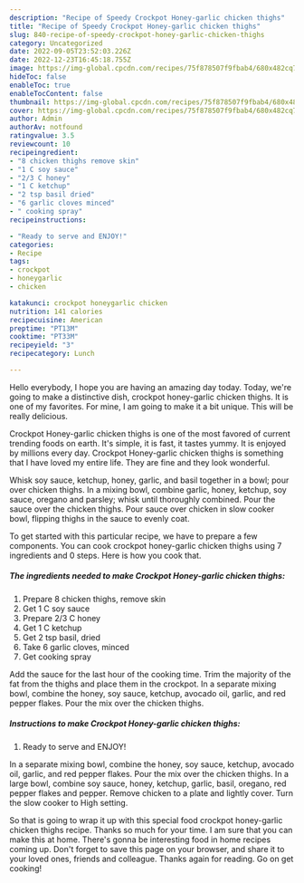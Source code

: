 ```yaml
---
description: "Recipe of Speedy Crockpot Honey-garlic chicken thighs"
title: "Recipe of Speedy Crockpot Honey-garlic chicken thighs"
slug: 840-recipe-of-speedy-crockpot-honey-garlic-chicken-thighs
category: Uncategorized
date: 2022-09-05T23:52:03.226Z
date: 2022-12-23T16:45:18.755Z
image: https://img-global.cpcdn.com/recipes/75f878507f9fbab4/680x482cq70/crockpot-honey-garlic-chicken-thighs-recipe-main-photo.jpg
hideToc: false
enableToc: true
enableTocContent: false
thumbnail: https://img-global.cpcdn.com/recipes/75f878507f9fbab4/680x482cq70/crockpot-honey-garlic-chicken-thighs-recipe-main-photo.jpg
cover: https://img-global.cpcdn.com/recipes/75f878507f9fbab4/680x482cq70/crockpot-honey-garlic-chicken-thighs-recipe-main-photo.jpg
author: Admin
authorAv: notfound
ratingvalue: 3.5
reviewcount: 10
recipeingredient:
- "8 chicken thighs remove skin"
- "1 C soy sauce"
- "2/3 C honey"
- "1 C ketchup"
- "2 tsp basil dried"
- "6 garlic cloves minced"
- " cooking spray"
recipeinstructions:

- "Ready to serve and ENJOY!"
categories:
- Recipe
tags:
- crockpot
- honeygarlic
- chicken

katakunci: crockpot honeygarlic chicken 
nutrition: 141 calories
recipecuisine: American
preptime: "PT13M"
cooktime: "PT33M"
recipeyield: "3"
recipecategory: Lunch

---
```



Hello everybody, I hope you are having an amazing day today. Today, we're going to make a distinctive dish, crockpot honey-garlic chicken thighs. It is one of my favorites. For mine, I am going to make it a bit unique. This will be really delicious.

Crockpot Honey-garlic chicken thighs is one of the most favored of current trending foods on earth. It's simple, it is fast, it tastes yummy. It is enjoyed by millions every day. Crockpot Honey-garlic chicken thighs is something that I have loved my entire life. They are fine and they look wonderful.

Whisk soy sauce, ketchup, honey, garlic, and basil together in a bowl; pour over chicken thighs. In a mixing bowl, combine garlic, honey, ketchup, soy sauce, oregano and parsley; whisk until thoroughly combined. Pour the sauce over the chicken thighs. Pour sauce over chicken in slow cooker bowl, flipping thighs in the sauce to evenly coat.


To get started with this particular recipe, we have to prepare a few components. You can cook crockpot honey-garlic chicken thighs using 7 ingredients and 0 steps. Here is how you cook that.

<!--inarticleads1-->

##### The ingredients needed to make Crockpot Honey-garlic chicken thighs:

1. Prepare 8 chicken thighs, remove skin
1. Get 1 C soy sauce
1. Prepare 2/3 C honey
1. Get 1 C ketchup
1. Get 2 tsp basil, dried
1. Take 6 garlic cloves, minced
1. Get  cooking spray


Add the sauce for the last hour of the cooking time. Trim the majority of the fat from the thighs and place them in the crockpot. In a separate mixing bowl, combine the honey, soy sauce, ketchup, avocado oil, garlic, and red pepper flakes. Pour the mix over the chicken thighs. 

<!--inarticleads2-->

##### Instructions to make Crockpot Honey-garlic chicken thighs:


1. Ready to serve and ENJOY!

In a separate mixing bowl, combine the honey, soy sauce, ketchup, avocado oil, garlic, and red pepper flakes. Pour the mix over the chicken thighs. In a large bowl, combine soy sauce, honey, ketchup, garlic, basil, oregano, red pepper flakes and pepper. Remove chicken to a plate and lightly cover. Turn the slow cooker to High setting. 

So that is going to wrap it up with this special food crockpot honey-garlic chicken thighs recipe. Thanks so much for your time. I am sure that you can make this at home. There's gonna be interesting food in home recipes coming up. Don't forget to save this page on your browser, and share it to your loved ones, friends and colleague. Thanks again for reading. Go on get cooking!
